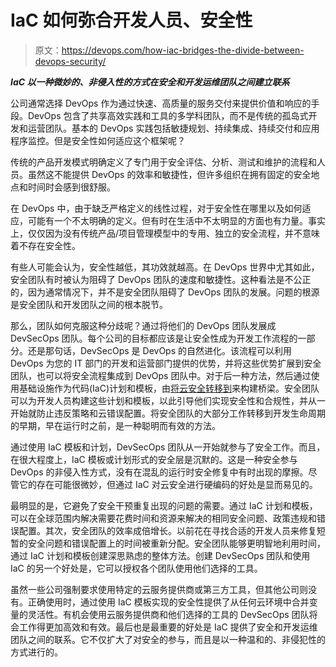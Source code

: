 # IaC 如何弥合开发人员、安全性

> 原文：<https://devops.com/how-iac-bridges-the-divide-between-devops-security/>

***IaC 以一种微妙的、非侵入性的方式在安全和开发运维团队之间建立联系***

公司通常选择 DevOps 作为通过快速、高质量的服务交付来提供价值和响应的手段。DevOps 包含了共享高效实践和工具的多学科团队，而不是传统的孤岛式开发和运营团队。基本的 DevOps 实践包括敏捷规划、持续集成、持续交付和应用程序监控。但是安全性如何适应这个框架呢？

传统的产品开发模式明确定义了专门用于安全评估、分析、测试和维护的流程和人员。虽然这不能提供 DevOps 的效率和敏捷性，但许多组织在拥有固定的安全地点和时间时会感到很舒服。

在 DevOps 中，由于缺乏严格定义的线性过程，对于安全性在哪里以及如何适应，可能有一个不太明确的定义。但有时在生活中不太明显的方面也有力量。事实上，仅仅因为没有传统产品/项目管理模型中的专用、独立的安全流程，并不意味着不存在安全性。

有些人可能会认为，安全性越低，其功效就越高。在 DevOps 世界中尤其如此，安全团队有时被认为阻碍了 DevOps 团队的速度和敏捷性。这种看法是不公正的，因为通常情况下，并不是安全团队阻碍了 DevOps 团队的发展。问题的根源是安全团队和开发团队之间的根本脱节。

那么，团队如何克服这种分歧呢？通过将他们的 DevOps 团队发展成 DevSecOps 团队。每个公司的目标都应该是让安全性成为开发工作流程的一部分。还是那句话，DevSecOps 是 DevOps 的自然进化。该流程可以利用 DevOps 为您的 IT 部门的开发和运营部门提供的优势，并将这些优势扩展到安全团队，也可以将安全流程集成到 DevOps 团队中。对于后一种方法，然后通过使用基础设施作为代码(IaC)计划和模板，由[将云安全转移到](https://en.wikipedia.org/wiki/Infrastructure_as_code)来构建桥梁。安全团队可以为开发人员构建这些计划和模板，以此引导他们实现安全性和合规性，并从一开始就防止违反策略和云错误配置。将安全团队的大部分工作转移到开发生命周期的早期，早在运行时之前，是一种聪明而有效的方法。

通过使用 IaC 模板和计划，DevSecOps 团队从一开始就参与了安全工作。而且，在很大程度上，IaC 模板或计划形式的安全层是沉默的。这是一种安全参与 DevOps 的非侵入性方式，没有在混乱的运行时安全修复中有时出现的摩擦。尽管它的存在可能很微妙，但通过 IaC 对云安全进行硬编码的好处是显而易见的。

最明显的是，它避免了安全干预重复出现的问题的需要。通过 IaC 计划和模板，可以在全球范围内解决需要花费时间和资源来解决的相同安全问题、政策违规和错误配置。其次，安全团队的效率成倍增长。以前花在寻找合适的开发人员来修复短暂的安全问题和错误配置上的时间被重新分配。安全团队能够更明智地利用时间，通过 IaC 计划和模板创建深思熟虑的整体方法。创建 DevSecOps 团队和使用 IaC 的另一个好处是，它可以授权各个团队使用他们选择的工具。

虽然一些公司强制要求使用特定的云服务提供商或第三方工具，但其他公司则没有。正确使用时，通过使用 IaC 模板实现的安全性提供了从任何云环境中合并变量的灵活性。有机会使用云服务提供商和他们选择的工具的 DevSecOps 团队将会工作得更加高效和有效。最后也是最重要的好处是 IaC 提供了安全和开发运维团队之间的联系。它不仅扩大了对安全的参与，而且是以一种温和的、非侵犯性的方式进行的。